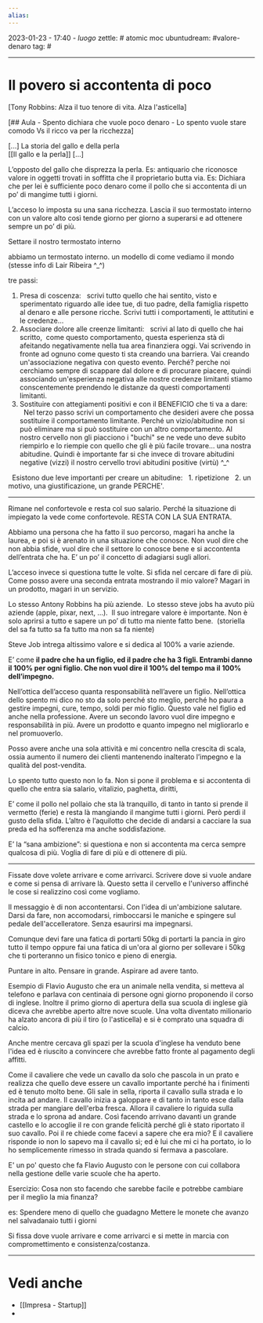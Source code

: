 ```yaml
---
alias: 
---
```

2023-01-23 - 17:40 - *luogo*
zettle: # atomic moc
ubuntudream: #valore-denaro 
tag: #

---
# Il povero si accontenta di poco
[Tony Robbins: Alza il tuo tenore di vita. Alza l'asticella]

[## Aula - Spento dichiara che vuole poco denaro - Lo spento vuole stare comodo Vs il ricco va per la ricchezza]

[...]
La storia del gallo e della perla  
[[Il gallo e la perla]]
[...]

L’opposto del gallo che disprezza la perla. Es: antiquario che riconosce valore in oggetti trovati in soffitta che il proprietario butta via.
Es: Dichiara che per lei è sufficiente poco denaro come il pollo che si accontenta di un po’ di mangime tutti i giorni.

L’acceso lo imposta su una sana ricchezza. Lascia il suo termostato interno con un valore alto così tende giorno per giorno a superarsi e ad ottenere sempre un po’ di più.

Settare il nostro termostato interno

abbiamo un termostato interno. un modello di come vediamo il mondo (stesse info di Lair Ribeira ^_^)

tre passi:
1. Presa di coscenza:
  scrivi tutto quello che hai sentito, visto e sperimentato riguardo alle idee tue, di tuo padre, della famiglia rispetto al denaro e alle persone ricche. Scrivi tutti i comportamenti, le attitutini e le credenze...
2. Associare dolore alle creenze limitanti:
  scrivi al lato di quello che hai scritto,  come questo comportamento, questa esperienza stà di afeitando negativamente nella tua area finanziera oggi. Vai scrivendo in fronte ad ognuno come questo ti sta creando una barriera. Vai creando un'associazione negativa con questo evento. Perché? perche noi cerchiamo sempre di scappare dal dolore e di procurare piacere, quindi associando un'esperienza negativa alle nostre credenze limitanti stiamo conscentemente prendendo le distanze da questi comportamenti limitanti.
3. Sostituire con attegiamenti positivi e con il BENEFICIO che ti va a dare:
  Nel terzo passo scrivi un comportamento che desideri avere che possa sostituire il comportamento limitante. Perché un vizio/abitudine non si può eliminare ma si può sostituire con un altro comportamento. Al nostro cervello non gli piacciono i "buchi" se ne vede uno deve subito riempirlo e lo riempie con quello che gli è più facile trovare... una nostra abitudine. Quindi è importante far si che invece di trovare abitudini negative (vizzi) il nostro cervello trovi abitudini positive (virtù) ^_^

  Esistono due leve importanti per creare un abitudine:
  1. ripetizione
  2. un motivo, una giustificazione, un grande PERCHE'.


---
Rimane nel confortevole e resta col suo salario. Perché la situazione di impiegato la vede come confortevole. RESTA CON LA SUA ENTRATA.

Abbiamo una persona che ha fatto il suo percorso, magari ha anche la laurea, e poi si è arenato in una situazione che conosce. Non vuol dire che non abbia sfide, vuol dire che il settore lo conosce bene e si accontenta dell’entrata che ha. E’ un po’ il concetto di adagiarsi sugli allori.

L’acceso invece si questiona tutte le volte. Si sfida nel cercare di fare di più. Come posso avere una seconda entrata mostrando il mio valore? Magari in un prodotto, magari in un servizio.

Lo stesso Antony Robbins ha più aziende. 
Lo stesso steve jobs ha avuto più aziende (apple, pixar, next, …). 
Il suo intregare valore è importante. Non è solo aprirsi a tutto e sapere un po’ di tutto ma niente fatto bene.  (storiella del sa fa tutto sa fa tutto ma non sa fa niente)

Steve Job intrega altissimo valore e si dedica al 100% a varie aziende.

E’ come **il padre che ha un figlio, ed il padre che ha 3 figli. Entrambi danno il 100% per ogni figlio. Che non vuol dire il 100% del tempo ma il 100% dell’impegno.**

Nell’ottica dell’acceso quanta responsabilità nell’avere un figlio. Nell’ottica dello spento mi dico no sto da solo perché sto meglio, perché ho paura a gestire impegni, cure, tempo, soldi per mio figlio. Questo vale nel figlio ed anche nella professione. Avere un secondo lavoro vuol dire impegno e responsabilità in più. Avere un prodotto e quanto impegno nel migliorarlo e nel promuoverlo. 

Posso avere anche una sola attività e mi concentro nella crescita di scala, ossia aumento il numero dei clienti mantenendo inalterato l’impegno e la qualità del post-vendita.

Lo spento tutto questo non lo fa. Non si pone il problema e si accontenta di quello che entra sia salario, vitalizio, paghetta, diritti,

E’ come il pollo nel pollaio che sta là tranquillo, di tanto in tanto si prende il vermetto (ferie) e resta là mangiando il mangime tutti i giorni. Però perdi il gusto della sfida. L’altro è l’aquilotto che decide di andarsi a cacciare la sua preda ed ha sofferenza ma anche soddisfazione.

E’ la “sana ambizione”: si questiona e non si accontenta ma cerca sempre qualcosa di più. Voglia di fare di più e di ottenere di più.
  

---
Fissate dove volete arrivare e come arrivarci. Scrivere dove si vuole andare e come si pensa di arrivare là. Questo setta il cervello e l'universo affinché le cose si realizzino così come vogliamo.

Il messaggio è di non accontentarsi. Con l'idea di un'ambizione salutare.
Darsi da fare, non accomodarsi, rimboccarsi le maniche e spingere sul pedale dell'accelleratore.
Senza esaurirsi ma impegnarsi. 

Comunque devi fare una fatica di portarti 50kg di portarti la pancia in giro tutto il tempo oppure fai una fatica di un'ora al giorno per sollevare i 50kg che ti porteranno un fisico tonico e pieno di energia.

Puntare in alto. Pensare in grande. Aspirare ad avere tanto. 

Esempio di Flavio Augusto che era un animale nella vendita, si metteva al telefono e parlava con centinaia di persone ogni giorno proponendo il corso di inglese. Inoltre il primo giorno di apertura della sua scuola di inglese già diceva che avrebbe aperto altre nove scuole. Una volta diventato milionario ha alzato ancora di più il tiro (o l'asticella) e si è comprato una squadra di calcio.

Anche mentre cercava gli spazi per la scuola d'inglese ha venduto bene l'idea ed è riuscito a convincere che avrebbe fatto fronte al pagamento degli affitti.

Come il cavaliere che vede un cavallo da solo che pascola in un prato e realizza che quello deve essere un cavallo importante perché ha i finimenti ed è tenuto molto bene. Gli sale in sella, riporta il cavallo sulla strada e lo incita ad andare. Il cavallo inizia a galoppare e di tanto in tanto esce dalla strada per mangiare dell'erba fresca. Allora il cavaliere lo riguida sulla strada e lo sprona ad andare. Così facendo arrivano davanti un grande castello e lo accoglie il re con grande felicità perché gli è stato riportato il suo cavallo. Poi il re chiede come facevi a sapere che era mio? E il cavaliere risponde io non lo sapevo ma il cavallo sì; ed è lui che mi ci ha portato, io lo ho semplicemente rimesso in strada quando si fermava a pascolare.

E' un po' questo che fa Flavio Augusto con le persone con cui collabora nella gestione delle varie scuole che ha aperto.

Esercizio:
Cosa non sto facendo che sarebbe facile e potrebbe cambiare per il meglio la mia finanza?

es:
Spendere meno di quello che guadagno
Mettere le monete che avanzo nel salvadanaio tutti i giorni

Si fissa dove vuole arrivare e come arrivarci e si mette in marcia con compromettimento e consistenza/costanza.


---
# Vedi anche
- [[Impresa - Startup]]
- 